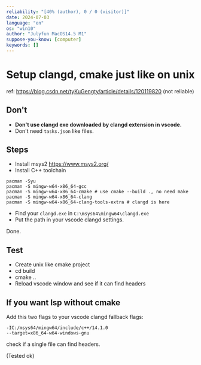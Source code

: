 ```yaml
---
reliability: "[40% (author), 0 / 0 (visitor)]"
date: 2024-07-03
language: "en"
os: "win10"
author: "Julyfun MacOS14.5 M1"
suppose-you-know: [computer]
keywords: []
---
```


# Setup clangd, cmake just like on unix

ref: https://blog.csdn.net/tyKuGengty/article/details/120119820 (not reliable)

## Don't

- **Don't use clangd exe downloaded by clangd extension in vscode.**
- Don't need `tasks.json` like files.

## Steps

- Install msys2 https://www.msys2.org/
- Install C++ toolchain

```
pacman -Syu
pacman -S mingw-w64-x86_64-gcc
pacman -S mingw-w64-x86_64-cmake # use cmake --build ., no need make
pacman -S mingw-w64-x86_64-clang
pacman -S mingw-w64-x86_64-clang-tools-extra # clangd is here
```

- Find your `clangd.exe` in `C:\msys64\mingw64\clangd.exe`
- Put the path in your vscode clangd settings.

Done.

## Test

- Create unix like cmake project
- cd build
- cmake ..
- Reload vscode window and see if it can find headers

## If you want lsp without cmake

Add this two flags to your vscode clangd fallback flags:

```
-IC:/msys64/mingw64/include/c++/14.1.0
--target=x86_64-w64-windows-gnu
```

check if a single file can find headers.

(Tested ok)

